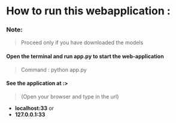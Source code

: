 # How to run this webapplication :
### Note: 
>Proceed only if you have downloaded the models

#### Open the terminal and run app.py to start the web-application
>Command : python app.py
 
#### See the application at :>
>(Open your browser and type in the url)
- **localhost:33** 
or
- **127.0.0.1:33**